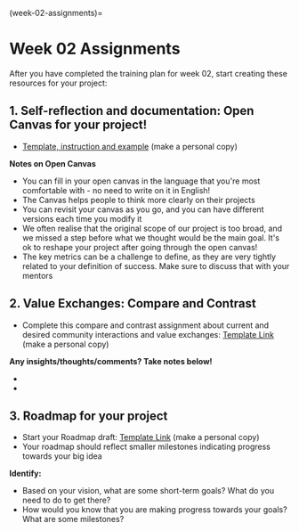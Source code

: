 (week-02-assignments)=
# Week 02 Assignments

After you have completed the training plan for week 02, start creating these resources for your project:

## 1. Self-reflection and documentation: Open Canvas for your project!

* [Template, instruction and example](https://zenodo.org/records/14268572/files/%5BMAKE%20A%20COPY%5D%20%5BOLS-9%5D%20Week%2002%20-%20Open%20Canvas%20-%20Template.pptx?download=1%20) (make a personal copy) 

 **Notes on Open Canvas**

* You can fill in your open canvas in the language that you're most comfortable with - no need to write on it in English!
* The Canvas helps people to think more clearly on their projects
* You can revisit your canvas as you go, and you can have different versions each time you modify it
* We often realise that the original scope of our project is too broad, and we missed a step before what we thought would be the main goal. It's ok to reshape your project after going through the open canvas!
* The key metrics can be a challenge to define, as they are very tightly related to your definition of success. Make sure to discuss that with your mentors

## 2. Value Exchanges: Compare and Contrast

* Complete this compare and contrast assignment about current and desired community interactions and value exchanges: [Template Link](https://zenodo.org/records/14268572/files/%5BMAKE%20A%20COPY%5D%20Week%2002%20-%20Compare%26Contrast.docx?download=1%20) (make a personal copy)

**Any insights/thoughts/comments? Take notes below!**

* 
*

## 3. Roadmap for your project

* Start your Roadmap draft: [Template Link](https://mozilla.github.io/open-leadership-training-series/articles/opening-your-project/start-your-project-roadmap/) (make a personal copy)
* Your roadmap should reflect smaller milestones indicating progress towards your big idea

**Identify:**

* Based on your vision, what are some  short-term goals? What do you need to do to get there?
* How would you know that you are making progress towards your goals? What are some milestones?


